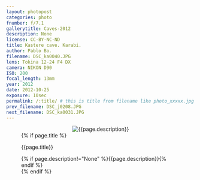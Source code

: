 ```yaml
---
layout: photopost
categories: photo
fnumber: f/7.1
gallerytitle: Caves-2012
description: None
license: CC-BY-NC-ND
title: Kastere cave. Karabi.
author: Pablo Bo.
filename: DSC_ka0040.JPG
lens: Tokina 12-24 F4 DX
camera: NIKON D90
ISO: 200
focal_length: 13mm
year: 2012
date: 2012-10-25
exposure: 10sec
permalink: /:title/ # this is title from filename like photo_xxxxx.jpg
prev_filename: DSC_j0208.JPG
next_filename: DSC_ka0031.JPG
---
```


<figure style="">
<div id="photo" style="text-align: center;">
<img class="" src="{{ site.url }}/images/gallery/{{page.year}}/{{page.gallerytitle}}/{{page.filename}}" alt="{{page.description}}">
</div>
{% if page.title %}
<figcaption><p>{{page.title}}</p>{% if page.description!="None" %}{{page.description}}{% endif %}</figcaption>
{% endif %}
</figure>
